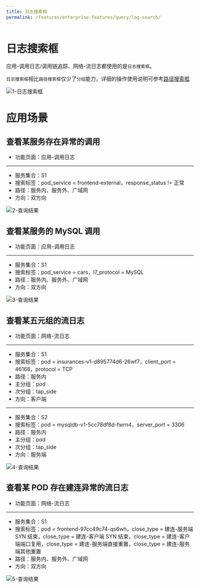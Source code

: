```yaml
---
title: 日志搜索框
permalink: /features/enterprise-features/query/log-search/
---
```


# 日志搜索框

应用-调用日志/调用链追踪、网络-流日志都使用的是`日志搜索框`。

`日志搜索框`相比`路径搜索框`仅少了`分组`能力，详细的操作使用说明可参考[路径搜索框](./path-search/)

![1-日志搜索框](https://yunshan-guangzhou.oss-cn-beijing.aliyuncs.com/pub/pic/20230921650c4f5e7a6cd.png)

# 应用场景

## 查看某服务存在异常的调用

- 功能页面：应用-调用日志
-----------------------------
- 服务集合：S1
- 搜索标签：pod_service = frontend-external，response_status != 正常
- 路径：服务内、服务外、广域网
- 方向：双方向

![2-查询结果](https://yunshan-guangzhou.oss-cn-beijing.aliyuncs.com/pub/pic/20230921650c4f61ad6e0.png)

## 查看某服务的 MySQL 调用

- 功能页面：应用-调用日志
-----------------------------
- 服务集合：S1
- 搜索标签：pod_service = cars，l7_protocol = MySQL
- 路径：服务内、服务外、广域网
- 方向：双方向

![3-查询结果](https://yunshan-guangzhou.oss-cn-beijing.aliyuncs.com/pub/pic/20230921650c4f60c6540.png)

## 查看某五元组的流日志

- 功能页面：网络-流日志
-----------------------------
- 服务集合：S1
- 搜索标签：pod = insurances-v1-d895774d6-26wf7，client_port = 46168，protocol = TCP
- 路径：服务内
- 主分组：pod
- 次分组：tap_side
- 方向：客户端
------------------------------
- 服务集合：S2
- 搜索标签：pod = mysqldb-v1-5cc78df8d-fwrn4，server_port = 3306
- 路径：服务内
- 主分组：pod
- 次分组：tap_side
- 方向：服务端

![4-查询结果](https://yunshan-guangzhou.oss-cn-beijing.aliyuncs.com/pub/pic/20230921650c4f601adf9.png)

## 查看某 POD 存在建连异常的流日志

- 功能页面：网络-流日志
-----------------------------
- 服务集合：S1
- 搜索标签：pod = frontend-97cc49c74-qs6wh，close_type = 建连-服务端 SYN 结束，close_type = 建连-客户端 SYN 结束，close_type = 建连-客户端端口复用，close_type = 建连-服务端直接重置，close_type = 建连-服务端其他重置
- 路径：服务内、服务外、广域网
- 方向：双方向

![5-查询结果](https://yunshan-guangzhou.oss-cn-beijing.aliyuncs.com/pub/pic/20230921650c4f5f68325.png)
